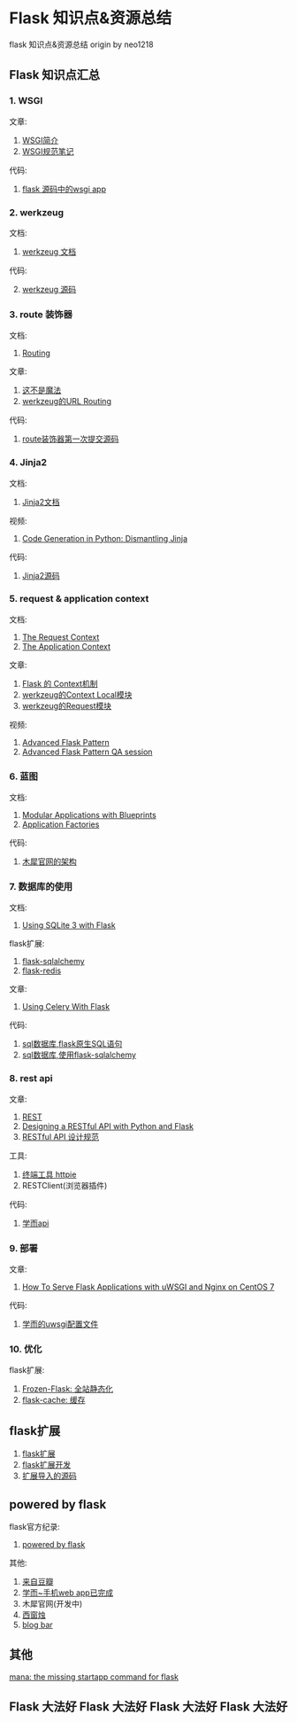 Flask 知识点&资源总结
===
flask 知识点&资源总结 origin by neo1218

## Flask 知识点汇总
### 1. WSGI
文章:

1. [WSGI简介](http://segmentfault.com/a/1190000003069785)
2. [WSGI规范笔记](http://segmentfault.com/a/1190000002717571)

代码:

1. [flask 源码中的wsgi app](https://github.com/mitsuhiko/flask/blob/master/flask%2Fapp.py#L1937)

### 2. werkzeug
文档:

1. [werkzeug 文档](http://werkzeug.pocoo.org/)

代码:

2. [werkzeug 源码](https://github.com/mitsuhiko/werkzeug)

### 3. route 装饰器
文档:

1. [Routing](http://flask.pocoo.org/docs/0.10/quickstart/#routing)

文章:

1. [这不是魔法](http://python.jobbole.com/80956/)
2. [werkzeug的URL Routing](http://werkzeug.pocoo.org/docs/0.11/routing/)

代码:

1. [route装饰器第一次提交源码](https://github.com/mitsuhiko/flask/commit/33850c0ebd23ae615e6823993d441f46d80b1ff0#diff-ddeb74475c4912b6cc688dfc962b4b1cR226)

### 4. Jinja2
文档:

1. [Jinja2文档](http://jinja.pocoo.org/)

视频:

1. [Code Generation in Python: Dismantling Jinja](https://www.youtube.com/watch?v=-NPuhYWzi-c)

代码:

1. [Jinja2源码](https://github.com/mitsuhiko/jinja2)

### 5. request & application context
文档:

1. [The Request Context](http://flask.pocoo.org/docs/0.10/reqcontext/)
2. [The Application Context](http://flask.pocoo.org/docs/0.10/appcontext/#the-application-context)

文章:

1. [Flask 的 Context机制](https://blog.tonyseek.com/post/the-context-mechanism-of-flask/)
2. [werkzeug的Context Local模块](http://werkzeug.pocoo.org/docs/0.11/local/)
3. [werkzeug的Request模块](http://werkzeug.pocoo.org/docs/0.11/wrappers/)

视频:

1. [Advanced Flask Pattern](https://www.youtube.com/watch?v=KOvgfbBFZxk)
2. [Advanced Flask Pattern QA session](https://www.youtube.com/watch?v=XAARbHEjZUQ)

### 6. 蓝图
文档:

1. [Modular Applications with Blueprints](http://flask.pocoo.org/docs/0.10/blueprints/#my-first-blueprint)
2. [Application Factories](http://flask.pocoo.org/docs/0.10/patterns/appfactories/)

代码:

1. [木犀官网的架构](https://github.com/Muxi-Studio/muxi_site)

### 7. 数据库的使用
文档:

1. [Using SQLite 3 with Flask](http://flask.pocoo.org/docs/0.10/patterns/sqlite3/)

flask扩展:

1. [flask-sqlalchemy](https://github.com/mitsuhiko/flask-sqlalchemy)
2. [flask-redis](https://github.com/underyx/Flask-Redis)

文章:

1. [Using Celery With Flask](http://blog.miguelgrinberg.com/post/using-celery-with-flask)

代码:

1. [sql数据库,flask原生SQL语句](http://flask.pocoo.org/docs/0.10/tutorial/schema/)
2. [sql数据库,使用flask-sqlalchemy](https://github.com/Muxi-Studio/muxi_site/blob/master/muxiwebsite%2Fmodels.py)

### 8. rest api
文章:

1. [REST](http://searchsoa.techtarget.com/definition/REST)
2. [Designing a RESTful API with Python and Flask](http://blog.miguelgrinberg.com/post/designing-a-restful-api-with-python-and-flask)
3. [RESTful API 设计规范](https://github.com/BingyanStudio/share-and-standards/blob/master/RESTful-API-design-standards.md)

工具:

1. [终端工具 httpie](https://github.zohttps://github.com/jkbrzt/httpieem/)
2. RESTClient(浏览器插件)

代码:

1. [学而api](https://github.com/Muxi-Studio/xueer_be/tree/master/xueer/api_1_0)

### 9. 部署
文章:

1. [How To Serve Flask Applications with uWSGI and Nginx on CentOS 7](https://www.digitalocean.com/community/tutorials/how-to-serve-flask-applications-with-uwsgi-and-nginx-on-centos-7)

代码:

1. [学而的uwsgi配置文件](https://github.com/Muxi-Studio/xueer_be/blob/master/xueer.ini)

### 10. 优化
flask扩展:

1. [Frozen-Flask: 全站静态化](http://pythonhosted.org/Frozen-Flask/)
2. [flask-cache: 缓存](https://pythonhosted.org/Flask-Cache/)

## flask扩展

1. [flask扩展](http://flask.pocoo.org/extensions/)
2. [flask扩展开发](http://docs.jinkan.org/docs/flask/extensiondev.html)
3. [扩展导入的源码](https://github.com/mitsuhiko/flask/blob/master/flask%2Fext%2F__init__.py)

## powered by flask
flask官方纪录:

1. [powered by flask](http://flask.pocoo.org/community/poweredby/)

其他:

1. [来自豆瓣](http://www.douban.com/group/topic/32753119/)
2. [学而~手机web app已完成](http://xueer.ccnuer.cn)
3. 木犀官网(开发中)
4. [西窗烛](http://www.xichuangzhu.com/)
5. [blog bar](http://www.blogbar.cc/)

## 其他
[mana: the missing startapp command for flask](https://github.com/neo1218/mana)

## Flask 大法好  Flask 大法好  Flask 大法好  Flask 大法好
